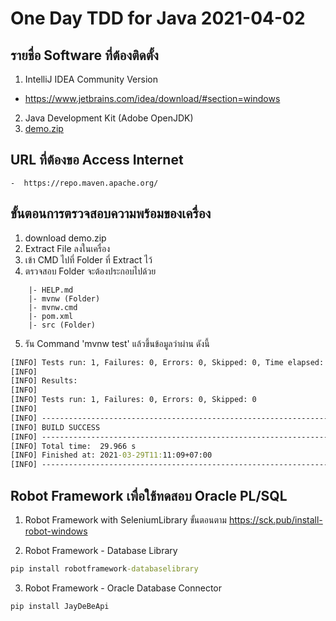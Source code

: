 # One Day TDD for Java 2021-04-02

## รายชื่อ Software ที่ต้องติดตั้ง

1. IntelliJ IDEA Community Version
  - https://www.jetbrains.com/idea/download/#section=windows
2. Java Development Kit (Adobe OpenJDK)
3. [demo.zip](./demo.zip)

## URL ที่ต้องขอ Access Internet
    -  https://repo.maven.apache.org/

## ขั้นตอนการตรวจสอบความพร้อมของเครื่อง

1.  download demo.zip
2.  Extract File ลงในเครื่อง
3.  เข้า CMD ไปที่ Folder ที่ Extract ไว้
4.  ตรวจสอบ Folder จะต้องประกอบไปด้วย

```tree
    |- HELP.md
    |- mvnw (Folder)
    |- mvnw.cmd
    |- pom.xml
    |- src (Folder)
```
5.  รัน Command 'mvnw test' แล้วขึ้นข้อมูลว่าผ่าน ดังนี้ 
    
```cmd
[INFO] Tests run: 1, Failures: 0, Errors: 0, Skipped: 0, Time elapsed: 21.974 s - in com.example.demo.DemoApplicationTests
[INFO] 
[INFO] Results:
[INFO] 
[INFO] Tests run: 1, Failures: 0, Errors: 0, Skipped: 0
[INFO] 
[INFO] ------------------------------------------------------------------------
[INFO] BUILD SUCCESS
[INFO] ------------------------------------------------------------------------
[INFO] Total time:  29.966 s
[INFO] Finished at: 2021-03-29T11:11:09+07:00
[INFO] ------------------------------------------------------------------------
```

## Robot Framework เพื่อใช้ทดสอบ Oracle PL/SQL
    
1. Robot Framework with SeleniumLibrary ขั้นตอนตาม https://sck.pub/install-robot-windows

2. Robot Framework - Database Library 
    
```cmd
pip install robotframework-databaselibrary
```

3. Robot Framework - Oracle Database Connector 

```cmd       
pip install JayDeBeApi
```
